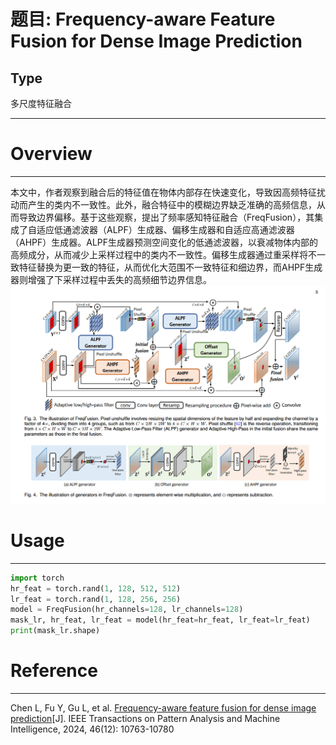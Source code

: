 # 题目: Frequency-aware Feature Fusion for Dense Image Prediction  
## Type  
多尺度特征融合
***
# Overview  
***
本文中，作者观察到融合后的特征值在物体内部存在快速变化，导致因高频特征扰动而产生的类内不一致性。此外，融合特征中的模糊边界缺乏准确的高频信息，从而导致边界偏移。基于这些观察，提出了频率感知特征融合（FreqFusion），其集成了自适应低通滤波器（ALPF）生成器、偏移生成器和自适应高通滤波器（AHPF）生成器。ALPF生成器预测空间变化的低通滤波器，以衰减物体内部的高频成分，从而减少上采样过程中的类内不一致性。偏移生成器通过重采样将不一致特征替换为更一致的特征，从而优化大范围不一致特征和细边界，而AHPF生成器则增强了下采样过程中丢失的高频细节边界信息。
![](./pic/FF.png)  

# Usage  
***
```python
import torch
hr_feat = torch.rand(1, 128, 512, 512)
lr_feat = torch.rand(1, 128, 256, 256)
model = FreqFusion(hr_channels=128, lr_channels=128)
mask_lr, hr_feat, lr_feat = model(hr_feat=hr_feat, lr_feat=lr_feat)
print(mask_lr.shape)
```

# Reference  
***
Chen L, Fu Y, Gu L, et al. [Frequency-aware feature fusion for dense image prediction](./paper/Chen%20等%20-%202024%20-%20Frequency-aware%20Feature%20Fusion%20for%20Dense%20Image%20Pre.pdf)[J]. IEEE Transactions on Pattern Analysis and Machine Intelligence, 2024, 46(12): 10763-10780